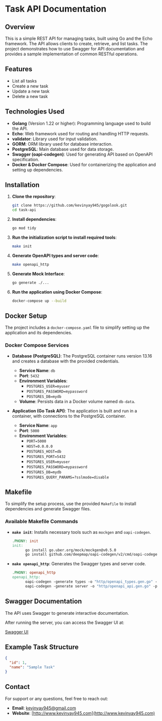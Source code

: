 # Task API Documentation

## Overview

This is a simple REST API for managing tasks, built using Go and the Echo framework. The API allows clients to create, retrieve, and list tasks. The project demonstrates how to use Swagger for API documentation and provides a sample implementation of common RESTful operations.

## Features

- List all tasks
- Create a new task
- Update a new task
- Delete a new task

## Technologies Used

- **Golang** (Version 1.22 or higher): Programming language used to build the API.
- **Echo**: Web framework used for routing and handling HTTP requests.
- **validator**: Library used for input validation.
- **GORM**: ORM library used for database interaction.
- **PostgreSQL**: Main database used for data storage.
- **Swagger (oapi-codegen)**: Used for generating API based on OpenAPI specification.
- **Docker & Docker Compose**: Used for containerizing the application and setting up dependencies.

## Installation

1. **Clone the repository**:

   ```sh
   git clone https://github.com/kevinyay945/gogolook.git
   cd task-api
   ```

2. **Install dependencies**:

   ```sh
   go mod tidy
   ```

3. **Run the initialization script to install required tools**:

   ```sh
   make init
   ```

4. **Generate OpenAPI types and server code**:

   ```sh
   make openapi_http
   ```
5. **Generate Mock Interface**:

   ```sh
   go generate ./...
   ```
6. **Run the application using Docker Compose**:

   ```sh
   docker-compose up --build
   ```

## Docker Setup

The project includes a `docker-compose.yaml` file to simplify setting up the application and its dependencies.

### Docker Compose Services

- **Database (PostgreSQL)**: The PostgreSQL container runs version 13.16 and creates a database with the provided credentials.
    - **Service Name**: `db`
    - **Port**: `5432`
    - **Environment Variables**:
        - `POSTGRES_USER=myuser`
        - `POSTGRES_PASSWORD=mypassword`
        - `POSTGRES_DB=mydb`
    - **Volume**: Persists data in a Docker volume named `db-data`.

- **Application (Go Task API)**: The application is built and run in a container, with connections to the PostgreSQL container.
    - **Service Name**: `app`
    - **Port**: `5000`
    - **Environment Variables**:
        - `PORT=5000`
        - `HOST=0.0.0.0`
        - `POSTGRES_HOST=db`
        - `POSTGRES_PORT=5432`
        - `POSTGRES_USER=myuser`
        - `POSTGRES_PASSWORD=mypassword`
        - `POSTGRES_DB=mydb`
        - `POSTGRES_QUERY_PARAMS=?sslmode=disable`

## Makefile

To simplify the setup process, use the provided `Makefile` to install dependencies and generate Swagger files.

### Available Makefile Commands

- **`make init`**: Installs necessary tools such as `mockgen` and `oapi-codegen`.

  ```makefile
  .PHONY: init
  init:
    	go install go.uber.org/mock/mockgen@v0.5.0
    	go install github.com/deepmap/oapi-codegen/v2/cmd/oapi-codegen@v2.2.0
  ```

- **`make openapi_http`**: Generates the Swagger types and server code.

  ```makefile
  .PHONY: openapi_http
  openapi_http:
    	oapi-codegen -generate types -o "http/openapi_types.gen.go" -package "http" "assets/swagger/swagger.yml"
    	oapi-codegen -generate server -o "http/openapi_api.gen.go" -package "http" "assets/swagger/swagger.yml"
  ```

## Swagger Documentation

The API uses Swagger to generate interactive documentation.

After running the server, you can access the Swagger UI at:

[Swagger UI](http://localhost:5000/api-docs/index.html)

## Example Task Structure

```json
{
  "id": 1,
  "name": "Sample Task"
}
```

## Contact

For support or any questions, feel free to reach out:

- **Email**: [kevinyay945@gmail.com](mailto:kevinyay945@gmail.com)
- **Website**: [http://www.kevinyay945.com](http://www.kevinyay945.com)


